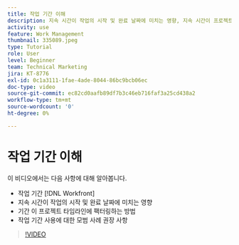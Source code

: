 ```yaml
---
title: 작업 기간 이해
description: 지속 시간이 작업의 시작 및 완료 날짜에 미치는 영향, 지속 시간이 프로젝트 타임라인에 미치는 영향 및 작업 지속 시간 사용에 대한 몇 가지 모범 사례를 알아봅니다.
activity: use
feature: Work Management
thumbnail: 335089.jpeg
type: Tutorial
role: User
level: Beginner
team: Technical Marketing
jira: KT-8776
exl-id: 0c1a3111-1fae-4ade-8044-86bc9bcb06ec
doc-type: video
source-git-commit: ec82cd0aafb89df7b3c46eb716faf3a25cd438a2
workflow-type: tm+mt
source-wordcount: '0'
ht-degree: 0%

---
```


# 작업 기간 이해

이 비디오에서는 다음 사항에 대해 알아봅니다.

* 작업 기간 [!DNL Workfront]
* 지속 시간이 작업의 시작 및 완료 날짜에 미치는 영향
* 기간 이 프로젝트 타임라인에 팩터링하는 방법
* 작업 기간 사용에 대한 모범 사례 권장 사항

>[!VIDEO](https://video.tv.adobe.com/v/335089/?quality=12&learn=on)

